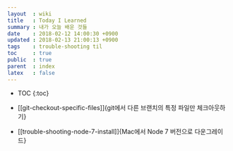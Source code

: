 ```yaml
---
layout  : wiki
title   : Today I Learned
summary : 내가 오늘 배운 것들
date    : 2018-02-12 14:00:30 +0900
updated : 2018-02-13 21:00:13 +0900
tags    : trouble-shooting til
toc     : true
public  : true
parent  : index
latex   : false
---
```

* TOC
{:toc}

* [[git-checkout-specific-files]]{git에서 다른 브랜치의 특정 파일만 체크아웃하기}
* [[trouble-shooting-node-7-install]]{Mac에서 Node 7 버전으로 다운그레이드}
